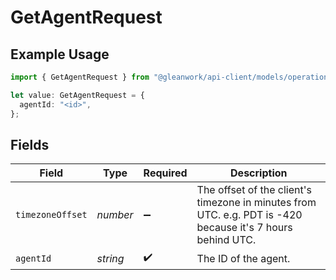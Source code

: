 # GetAgentRequest

## Example Usage

```typescript
import { GetAgentRequest } from "@gleanwork/api-client/models/operations";

let value: GetAgentRequest = {
  agentId: "<id>",
};
```

## Fields

| Field                                                                                                      | Type                                                                                                       | Required                                                                                                   | Description                                                                                                |
| ---------------------------------------------------------------------------------------------------------- | ---------------------------------------------------------------------------------------------------------- | ---------------------------------------------------------------------------------------------------------- | ---------------------------------------------------------------------------------------------------------- |
| `timezoneOffset`                                                                                           | *number*                                                                                                   | :heavy_minus_sign:                                                                                         | The offset of the client's timezone in minutes from UTC. e.g. PDT is -420 because it's 7 hours behind UTC. |
| `agentId`                                                                                                  | *string*                                                                                                   | :heavy_check_mark:                                                                                         | The ID of the agent.                                                                                       |